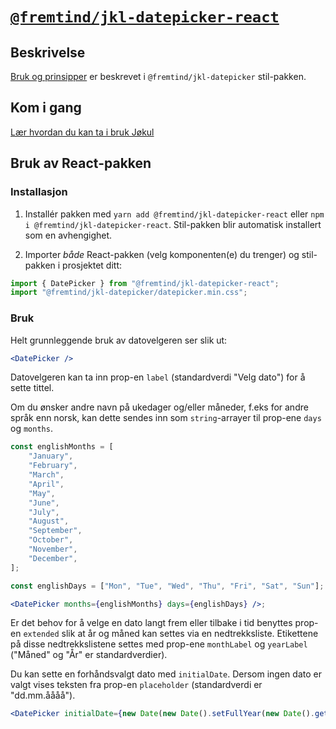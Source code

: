# [`@fremtind/jkl-datepicker-react`](https://fremtind.github.io/jokul/datepicker-react/documentation/Datepicker/)

## Beskrivelse

[Bruk og prinsipper](https://fremtind.github.io/jokul/datepicker-react/documentation/Datepicker/) er beskrevet i `@fremtind/jkl-datepicker` stil-pakken.

## Kom i gang

[Lær hvordan du kan ta i bruk Jøkul](https://fremtind.github.io/jokul/developer/getting-started/)

## Bruk av React-pakken

### Installasjon

1. Installér pakken med `yarn add @fremtind/jkl-datepicker-react` eller `npm i @fremtind/jkl-datepicker-react`. Stil-pakken blir automatisk installert som en avhengighet.

2. Importer _både_ React-pakken (velg komponenten(e) du trenger) og stil-pakken i prosjektet ditt:

```js
import { DatePicker } from "@fremtind/jkl-datepicker-react";
import "@fremtind/jkl-datepicker/datepicker.min.css";
```

### Bruk

Helt grunnleggende bruk av datovelgeren ser slik ut:

```jsx
<DatePicker />
```

Datovelgeren kan ta inn prop-en `label` (standardverdi "Velg dato") for å sette tittel.

Om du ønsker andre navn på ukedager og/eller måneder, f.eks for andre språk enn norsk, kan dette sendes inn som `string`-arrayer til prop-ene `days` og `months`.

```jsx
const englishMonths = [
    "January",
    "February",
    "March",
    "April",
    "May",
    "June",
    "July",
    "August",
    "September",
    "October",
    "November",
    "December",
];

const englishDays = ["Mon", "Tue", "Wed", "Thu", "Fri", "Sat", "Sun"];

<DatePicker months={englishMonths} days={englishDays} />;
```

Er det behov for å velge en dato langt frem eller tilbake i tid benyttes prop-en `extended` slik at år og måned kan settes via en nedtrekksliste. Etikettene på disse nedtrekkslistene settes med prop-ene `monthLabel` og `yearLabel` ("Måned" og "År" er standardverdier).

Du kan sette en forhåndsvalgt dato med `initialDate`. Dersom ingen dato er valgt vises teksten fra prop-en `placeholder` (standardverdi er "dd.mm.åååå").

```jsx
<DatePicker initialDate={new Date(new Date().setFullYear(new Date().getFullYear() + 1))} />
```

